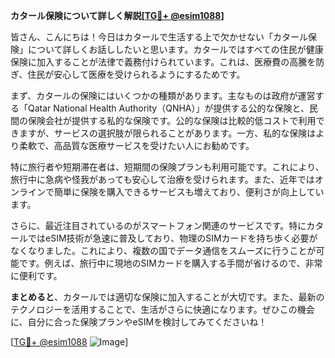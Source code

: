 **カタール保険について詳しく解説[[TG💪+ @esim1088](https://t.me/s/esim1088)]**

皆さん、こんにちは！今日はカタールで生活する上で欠かせない「カタール保険」について詳しくお話ししたいと思います。カタールではすべての住民が健康保険に加入することが法律で義務付けられています。これは、医療費の高騰を防ぎ、住民が安心して医療を受けられるようにするためです。

まず、カタールの保険にはいくつかの種類があります。主なものは政府が運営する「Qatar National Health Authority（QNHA）」が提供する公的な保険と、民間の保険会社が提供する私的な保険です。公的な保険は比較的低コストで利用できますが、サービスの選択肢が限られることがあります。一方、私的な保険はより柔軟で、高品質な医療サービスを受けたい人にお勧めです。

特に旅行者や短期滞在者は、短期間の保険プランも利用可能です。これにより、旅行中に急病や怪我があっても安心して治療を受けられます。また、近年ではオンラインで簡単に保険を購入できるサービスも増えており、便利さが向上しています。

さらに、最近注目されているのがスマートフォン関連のサービスです。特にカタールではeSIM技術が急速に普及しており、物理のSIMカードを持ち歩く必要がなくなりました。これにより、複数の国でデータ通信をスムーズに行うことが可能です。例えば、旅行中に現地のSIMカードを購入する手間が省けるので、非常に便利です。

**まとめると**、カタールでは適切な保険に加入することが大切です。また、最新のテクノロジーを活用することで、生活がさらに快適になります。ぜひこの機会に、自分に合った保険プランやeSIMを検討してみてくださいね！

[[TG💪+ @esim1088](https://t.me/s/esim1088) ![Image](https://i.postimg.cc/Y0z9fWf4/image.png)]